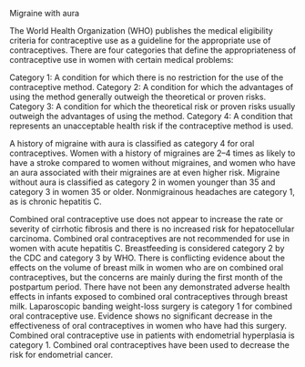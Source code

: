 Migraine with aura

The World Health Organization (WHO) publishes the medical eligibility criteria for contraceptive use as a guideline for the appropriate use of contraceptives. There are four categories that define the appropriateness of contraceptive use in women with certain medical problems:

Category 1: A condition for which there is no restriction for the use of the contraceptive method.
Category 2: A condition for which the advantages of using the method generally outweigh the theoretical or proven risks.
Category 3: A condition for which the theoretical risk or proven risks usually outweigh the advantages of using the method.
Category 4: A condition that represents an unacceptable health risk if the contraceptive method is used.

A history of migraine with aura is classified as category 4 for oral contraceptives. Women with a history of migraines are 2–4 times as likely to have a stroke compared to women without migraines, and women who have an aura associated with their migraines are at even higher risk. Migraine without aura is classified as category 2 in women younger than 35 and category 3 in women 35 or older. Nonmigrainous headaches are category 1, as is chronic hepatitis C.

Combined oral contraceptive use does not appear to increase the rate or severity of cirrhotic fibrosis and there is no increased risk for hepatocellular carcinoma. Combined oral contraceptives are not recommended for use in women with acute hepatitis C. Breastfeeding is considered category 2 by the CDC and category 3 by WHO. There is conflicting evidence about the effects on the volume of breast milk in women who are on combined oral contraceptives, but the concerns are mainly during the first month of the postpartum period. There have not been any demonstrated adverse health effects in infants exposed to combined oral contraceptives through breast milk. Laparoscopic banding weight-loss surgery is category 1 for combined oral contraceptive use. Evidence shows no significant decrease in the effectiveness of oral contraceptives in women who have had this surgery. Combined oral contraceptive use in patients with endometrial hyperplasia is category 1. Combined oral contraceptives have been used to decrease the risk for endometrial cancer.